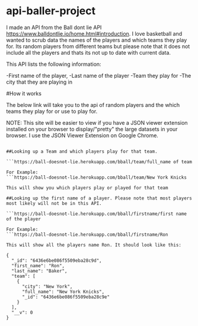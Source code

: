 # api-baller-project

I made an API from the Ball dont lie API https://www.balldontlie.io/home.html#introduction. I love basketball and wanted to scrub data  the names of the players and which teams they play for. Its random players from different teams but please note that it does not include all the players and thats its not up to date with current data. 

This API lists the following information:

-First name of the player,
-Last name of the player
-Team they play for
-The city that they are playing in

#How it works 

The below link will take you to the api of random players and the which teams they play for or use to play for.


NOTE: This site will be easier to view if you have a JSON viewer extension installed on your browser to display/"pretty" the large datasets in your browser. I use the JSON Viewer Extension on Google Chrome.

```https://ball-doesnot-lie.herokuapp.com/bball 

##Looking up a Team and which players play for that team.

```https://ball-doesnot-lie.herokuapp.com/bball/team/full_name of team

For Example:
```https://ball-doesnot-lie.herokuapp.com/bball/team/New York Knicks

This will show you which players play or played for that team

##Looking up the first name of a player. Please note that most players most likely will not be in this API.

```https://ball-doesnot-lie.herokuapp.com/bball/firstname/first name of the player

For Example: 
```https://ball-doesnot-lie.herokuapp.com/bball/firstname/Ron

This will show all the players name Ron. It should look like this:

{
  "_id": "6436e6be086f5509eba28c9d",
  "first_name": "Ron",
  "last_name": "Baker",
  "team": [
    {
      "city": "New York",
      "full_name": "New York Knicks",
      "_id": "6436e6be086f5509eba28c9e"
    }
  ],
  "__v": 0
}







